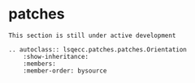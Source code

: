 # patches

```{note}
This section is still under active development
```

```{eval-rst}
.. autoclass:: lsqecc.patches.patches.Orientation
    :show-inheritance:
    :members:
    :member-order: bysource
```
